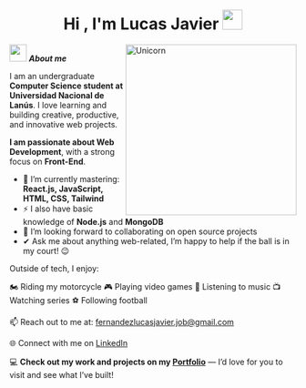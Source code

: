<h1 align="center"><b>Hi , I'm Lucas Javier </b><img src="https://media.giphy.com/media/hvRJCLFzcasrR4ia7z/giphy.gif" width="35"></h1>

<img align="right" width=300px alt="Unicorn" src="https://c.tenor.com/pMpEH8nge1MAAAAC/tenor.gif" />

<img src="https://media0.giphy.com/media/v1.Y2lkPTc5MGI3NjExZnN0Zng2cTBmaWRyNTZtN2FkdTcxcWI2YjBiYjk0b2Qyb2VpOGNzeCZlcD12MV9pbnRlcm5hbF9naWZfYnlfaWQmY3Q9Zw/OMrq9FmUgObwogeL06/giphy.gif" width="30px">&nbsp;<strong>***About me***</strong>

<p>I am an undergraduate <strong>Computer Science student at Universidad Nacional de Lanús</strong>. I love learning and building creative, productive, and innovative web projects.</p>

<p><strong>I am passionate about Web Development</strong>, with a strong focus on <strong>Front-End</strong>.</p>
<ul>
  <li>🌱 I’m currently mastering: <strong>React.js, JavaScript, HTML, CSS, Tailwind</strong></li>
  <li>⚡ I also have basic knowledge of <strong>Node.js</strong> and <strong>MongoDB</strong></li>
  <li>👯 I’m looking forward to collaborating on open source projects</li>
  <li>✔ Ask me about anything web-related, I’m happy to help if the ball is in my court! 😉</li>
</ul>

<p>Outside of tech, I enjoy:</p>

  🏍️ Riding my motorcycle      🎮 Playing video games      🎵 Listening to music      📺 Watching series      ⚽ Following football


<p>📫 Reach out to me at: <a href="mailto:fernandezlucasjavier.job@gmail.com">fernandezlucasjavier.job@gmail.com</a></p>
<p>🌐 Connect with me on <a href="https://www.linkedin.com/in/lucasjavierfernandez/" target="_blank">LinkedIn</a></p>
<p>💻 <strong>Check out my work and projects on my <a href="https://portfolio-lucasjf.netlify.app/" target="_blank">Portfolio</a></strong> — I’d love for you to visit and see what I’ve built!</p>
